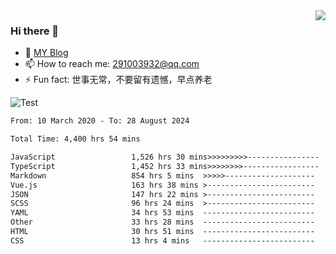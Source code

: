 <img align='right' src='https://github-readme-stats.vercel.app/api?username=niaogege&show_icons=true&theme=radical'/>

### Hi there 👋

- 🌱 [MY Blog](https://bythewayer.com/)
- 📫 How to reach me: 291003932@qq.com
- ⚡ Fun fact:  世事无常，不要留有遗憾，早点养老

![Test](https://github-readme-stats.vercel.app/api/top-langs/?username=niaogege&layout=compact)

<!--START_SECTION:waka-->

```txt
From: 10 March 2020 - To: 28 August 2024

Total Time: 4,400 hrs 54 mins

JavaScript                 1,526 hrs 30 mins>>>>>>>>>----------------   34.69 %
TypeScript                 1,452 hrs 33 mins>>>>>>>>-----------------   33.01 %
Markdown                   854 hrs 5 mins  >>>>>--------------------   19.41 %
Vue.js                     163 hrs 38 mins >------------------------   03.72 %
JSON                       147 hrs 22 mins >------------------------   03.35 %
SCSS                       96 hrs 24 mins  >------------------------   02.19 %
YAML                       34 hrs 53 mins  -------------------------   00.79 %
Other                      33 hrs 28 mins  -------------------------   00.76 %
HTML                       30 hrs 51 mins  -------------------------   00.70 %
CSS                        13 hrs 4 mins   -------------------------   00.30 %
```

<!--END_SECTION:waka-->
